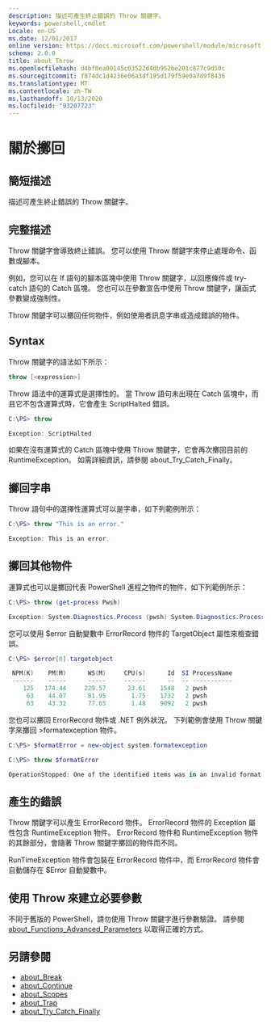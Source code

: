 ```yaml
---
description: 描述可產生終止錯誤的 Throw 關鍵字。
keywords: powershell,cmdlet
Locale: en-US
ms.date: 12/01/2017
online version: https://docs.microsoft.com/powershell/module/microsoft.powershell.core/about/about_throw?view=powershell-7&WT.mc_id=ps-gethelp
schema: 2.0.0
title: about_Throw
ms.openlocfilehash: d4bf0ea00145c03522d4db952be201c877c9d50c
ms.sourcegitcommit: f874dc1d4236e06a3df195d179f59e0a7d9f8436
ms.translationtype: MT
ms.contentlocale: zh-TW
ms.lasthandoff: 10/13/2020
ms.locfileid: "93207723"
---
```

# <a name="about-throw"></a>關於擲回

## <a name="short-description"></a>簡短描述
描述可產生終止錯誤的 Throw 關鍵字。

## <a name="long-description"></a>完整描述

Throw 關鍵字會導致終止錯誤。 您可以使用 Throw 關鍵字來停止處理命令、函數或腳本。

例如，您可以在 If 語句的腳本區塊中使用 Throw 關鍵字，以回應條件或 try-catch 語句的 Catch 區塊。 您也可以在參數宣告中使用 Throw 關鍵字，讓函式參數變成強制性。

Throw 關鍵字可以擲回任何物件，例如使用者訊息字串或造成錯誤的物件。

## <a name="syntax"></a>Syntax

Throw 關鍵字的語法如下所示：

```powershell
throw [<expression>]
```

Throw 語法中的運算式是選擇性的。 當 Throw 語句未出現在 Catch 區塊中，而且它不包含運算式時，它會產生 ScriptHalted 錯誤。

```powershell
C:\PS> throw

Exception: ScriptHalted
```

如果在沒有運算式的 Catch 區塊中使用 Throw 關鍵字，它會再次擲回目前的 RuntimeException。 如需詳細資訊，請參閱 about_Try_Catch_Finally。

## <a name="throwing-a-string"></a>擲回字串

Throw 語句中的選擇性運算式可以是字串，如下列範例所示：

```powershell
C:\PS> throw "This is an error."

Exception: This is an error.
```

## <a name="throwing-other-objects"></a>擲回其他物件

運算式也可以是擲回代表 PowerShell 進程之物件的物件，如下列範例所示：

```powershell
C:\PS> throw (get-process Pwsh)

Exception: System.Diagnostics.Process (pwsh) System.Diagnostics.Process (pwsh) System.Diagnostics.Process (pwsh)
```

您可以使用 $error 自動變數中 ErrorRecord 物件的 TargetObject 屬性來檢查錯誤。

```powershell
C:\PS> $error[0].targetobject

 NPM(K)    PM(M)      WS(M)     CPU(s)      Id  SI ProcessName
 ------    -----      -----     ------      --  -- -----------
    125   174.44     229.57      23.61    1548   2 pwsh
     63    44.07      81.95       1.75    1732   2 pwsh
     63    43.32      77.65       1.48    9092   2 pwsh
```

您也可以擲回 ErrorRecord 物件或 .NET 例外狀況。 下列範例會使用 Throw 關鍵字來擲回 >formatexception 物件。

```powershell
C:\PS> $formatError = new-object system.formatexception

C:\PS> throw $formatError

OperationStopped: One of the identified items was in an invalid format.
```

## <a name="the-resulting-error"></a>產生的錯誤

Throw 關鍵字可以產生 ErrorRecord 物件。 ErrorRecord 物件的 Exception 屬性包含 RuntimeException 物件。 ErrorRecord 物件和 RuntimeException 物件的其餘部分，會隨著 Throw 關鍵字擲回的物件而不同。

RunTimeException 物件會包裝在 ErrorRecord 物件中，而 ErrorRecord 物件會自動儲存在 $Error 自動變數中。

## <a name="using-throw-to-create-a-mandatory-parameter"></a>使用 Throw 來建立必要參數

不同于舊版的 PowerShell，請勿使用 Throw 關鍵字進行參數驗證。 請參閱 [about_Functions_Advanced_Parameters](about_Functions_Advanced_Parameters.md) 以取得正確的方式。

## <a name="see-also"></a>另請參閱

- [about_Break](about_Break.md)
- [about_Continue](about_Continue.md)
- [about_Scopes](about_Scopes.md)
- [about_Trap](about_Trap.md)
- [about_Try_Catch_Finally](about_Try_Catch_Finally.md)
